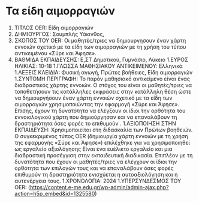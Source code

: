 # Τα είδη αιμορραγιών
1. ΤΙΤΛΟΣ OER:  Είδη αιμορραγιών
1. ΔΗΜΙΟΥΡΓΟΣ: Σουμπλής Υάκινθος, 
1. ΣΚΟΠΟΣ ΤΟΥ OER: Οι μαθητές/τριες να δημιουργησουν έναν χάρτη εννοιών σχετικό με τα είδη των αιμορραγιών με τη χρήση του τύπου αντικειμένου «Σύρε και Άφησε».
1. ΒΑΘΜΙΔΑ ΕΚΠΑΙΔΕΥΣΗΣ: Ε,ΣΤ Δημοτικού, Γυμνάσιο, Λύκειο
1.ΕΥΡΟΣ ΗΛΙΚΙΑΣ: 10-18
1.ΓΛΩΣΣΑ ΜΑΘΗΣΙΑΚΟΥ ΑΝΤΙΚΕΙΜΕΝΟΥ: Ελληνικά
1.ΛΕΞΕΙΣ ΚΛΕΙΔΙΑ:  Φυσική αγωγή, Πρώτες βοήθειες, Είδη αιμορραγιών
1.ΣΥΝΤΟΜΗ ΠΕΡΙΓΡΑΦΗ: Το παρόν μαθησιακό αντικείμενο είναι ένας διαδραστικός χάρτης εννοιών. Ο στόχος του είναι οι μαθητές/τριες να τοποθετήσουν τις κατάλληλες εκφράσεις στην κατάλληλη θέση ώστε να δημιουργήσουν έναν χάρτη εννοιών σχετικό με τα είδη των αιμορραγιών χρησιμοποιώντας την εφαρμογή  «Σύρε και Άφησε». Επίσης, έχουν τη δυνατότητα να ελέγξουν οι ίδιοι την ορθότητα του εννοιολογικού χάρτη που δημιούργησαν και να επαναλάβουν τη δραστηριότητα όσες φορές το επιθυμούν .
1.ΑΞΙΟΠΟΙΗΣΗ ΣΤΗΝ ΕΚΠΑΙΔΕΥΣΗ: Χρησιμοποιείται στη διδασκαλία των Πρώτων βοηθειών. Ο συγκεκριμένος τύπος OER (δημιουργία χάρτη εννοιών με τη χρήση της εφαρμογής «Σύρε και Άφησε») επιλέχθηκε για να χρησιμοποιηθεί ως εργαλείο αξιολόγησης Είναι ένα ευέλικτο εργαλείο και μια διαδραστική προσέγγιση στην εκπαιδευτική διαδικασία. Επιπλέον με τη δυνατότητα που έχουν οι μαθητές/τριες να ελέγχουν οι ίδιοι την ορθότητα των επιλογών τους και να επαναλάβουν όσες φορές επιθυμούν τη δραστηριότητα ενισχύεται η αυτοαξιολόγηση και η αυτενέργεια τους.
1.ΧΡΟΝΟΛΟΓΙΑ: 2024
1.ΥΠΕΡΣΥΝΔΕΣΜΟΣ ΤΟΥ OER: (https://content.e-me.edu.gr/wp-admin/admin-ajax.php?action=h5p_embed&id=1325580)
